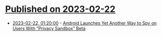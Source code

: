 # [Published on 2023-02-22](index.md)

* [2023-02-22, 01:20:00](https://soylentnews.org/article.pl?sid=23/02/21/1225212&from=rss) - [Android Launches Yet Another Way to Spy on Users With “Privacy Sandbox” Beta](https://soylentnews.org/article.pl?sid=23/02/21/1225212&from=rss)
